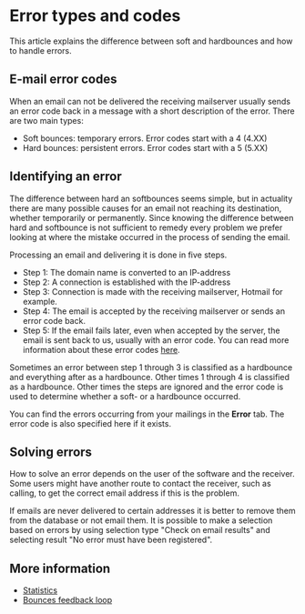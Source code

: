 # Error types and codes

This article explains the difference between soft and hardbounces and 
how to handle errors.

## E-mail error codes

When an email can not be delivered the receiving mailserver usually sends 
an error code back in a message with a short description of the error.
There are two main types:

-   Soft bounces: temporary errors. Error codes start with a 4 (4.XX)
-   Hard bounces: persistent errors. Error codes start with a 5 (5.XX)

## Identifying an error

The difference between hard an softbounces seems simple, but in 
actuality there are many possible causes for an email not reaching its 
destination, whether temporarily or permanently. Since knowing the 
difference between hard and softbounce is not sufficient to remedy 
every problem we prefer looking at where the mistake occurred in the 
process of sending the email.

Processing an email and delivering it is done in five steps.

-   Step 1: The domain name is converted to an IP-address
-   Step 2: A connection is established with the IP-address
-   Step 3: Connection is made with the receiving mailserver, Hotmail for example.
-   Step 4: The email is accepted by the receiving mailserver or sends an error code back.
-   Step 5: If the email fails later, even when accepted by the server, 
    the email is sent back to us, usually with an error code. You can 
    read more information about these error codes [here](http://www.emailaddressmanager.com/tips/codes.html).

Sometimes an error between step 1 through 3 is classified as a hardbounce 
and everything after as a hardbounce. Other times 1 through 4 is classified 
as a hardbounce. Other times the steps are ignored and the error code is 
used to determine whether a soft- or a hardbounce occurred.

You can find the errors occurring from your mailings in the **Error** tab. 
The error code is also specified here if it exists.

## Solving errors

How to solve an error depends on the user of the software and the receiver. 
Some users might have another route to contact the receiver, such as calling, 
to get the correct email address if this is the problem.

If emails are never delivered to certain addresses it is better to remove 
them from the database or not email them. It is possible to make a selection 
based on errors by using selection type "Check on email results" and selecting 
result "No error must have been registered".

## More information

* [Statistics](./statistics)
* [Bounces feedback loop](./feedback-bounces)
